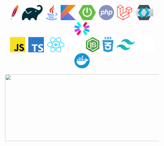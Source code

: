 <div align="center">
  <img src="./images/maven.png" />
  <img src="./images/gradle.png" />
  <img src="./images/java.png" />
  <img src="./images/kotlin.png" />
  <img src="./images/springboot.png" />
  <img src="./images/php.png" />
  <img src="./images/laravel.png" />
  <img src="./images/keycloak.png" />
  <img src="./images/jwt.png" />
</div>

<div align="center">
  <img src="./images/javascript.png" />
  <img src="./images/typescript.png" />
  <img src="./images/react.png" />
  <img src="./images/nextjs.png" />
  <img src="./images/nodejs.png" />
  <img src="./images/css3.png" />
  <img src="./images/tailwind-css.png" />
  <img src="./images/github.png" />
  <img src="./images/docker.png" />
</div>

<br />

<div align="center">
	<img width="1000" height="220" src="https://streak-stats.demolab.com/?user=jeffrey-spaan-real&theme=highcontrast&hide_border=true&border_radius=5&card_width=800">
</div>